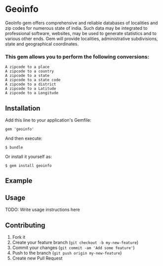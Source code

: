 # Geoinfo

GeoInfo gem offers comprehensive and reliable databases of localities and zip codes for numerous state of india.
Such data may be integrated to professional software, websites, may be used to generate statistics and to various
other ends. Gem will provide localities, administrative subdivisions, state and geographical coordinates.

### This gem allows you to perform the following conversions:

    A zipcode to a place
    A zipcode to a country
    A zipcode to a state
    A zipcode to a state code
    A zipcode to a district
    A zipcode to a Latitude
    A zipcode to a Longitude


## Installation

Add this line to your application's Gemfile:

    gem 'geoinfo'

And then execute:

    $ bundle

Or install it yourself as:

    $ gem install geoinfo

## Example

    

## Usage

TODO: Write usage instructions here

## Contributing

1. Fork it
2. Create your feature branch (`git checkout -b my-new-feature`)
3. Commit your changes (`git commit -am 'Add some feature'`)
4. Push to the branch (`git push origin my-new-feature`)
5. Create new Pull Request
